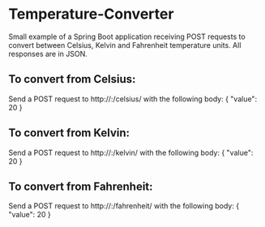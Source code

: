 # Temperature-Converter
Small example of a Spring Boot application receiving POST requests to convert between Celsius, Kelvin and Fahrenheit temperature units.
All responses are in JSON.

## To convert from Celsius:
Send a POST request to http://<server>:<port>/celsius/ with the following body:
{
	"value": 20
}

## To convert from Kelvin:
Send a POST request to http://<server>:<port>/kelvin/ with the following body:
{
	"value": 20
}

## To convert from Fahrenheit:
Send a POST request to http://<server>:<port>/fahrenheit/ with the following body:
{
	"value": 20
}
